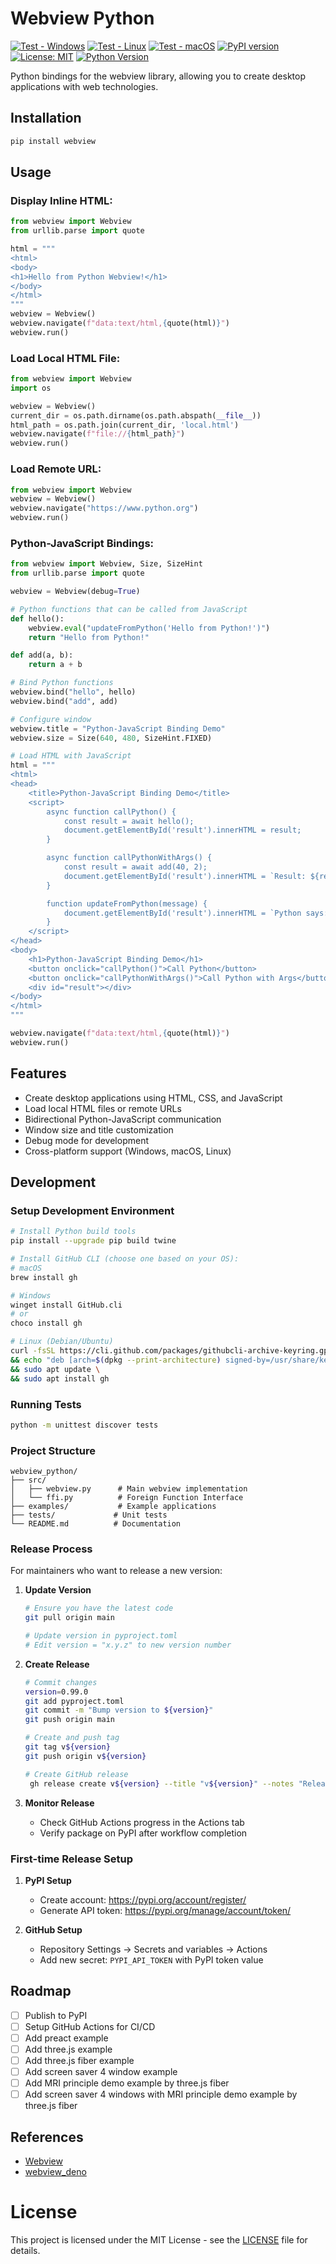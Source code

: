 # Webview Python

[![Test - Windows](https://github.com/congzhangzh/webview_python/actions/workflows/test.yml/badge.svg?branch=main&label=Windows)](https://github.com/congzhangzh/webview_python/actions)
[![Test - Linux](https://github.com/congzhangzh/webview_python/actions/workflows/test.yml/badge.svg?branch=main&label=Linux)](https://github.com/congzhangzh/webview_python/actions)
[![Test - macOS](https://img.shields.io/badge/macOS-not%20tested-yellow)](https://github.com/congzhangzh/webview_python/issues)
[![PyPI version](https://badge.fury.io/py/webview_python.svg)](https://badge.fury.io/py/webview_python)
[![License: MIT](https://img.shields.io/badge/License-MIT-yellow.svg)](https://opensource.org/licenses/MIT)
[![Python Version](https://img.shields.io/pypi/pyversions/webview_python.svg)](https://pypi.org/project/webview_python/)

Python bindings for the webview library, allowing you to create desktop applications with web technologies.

## Installation

```bash
pip install webview
```

## Usage

### Display Inline HTML:

```python
from webview import Webview
from urllib.parse import quote

html = """
<html>
<body>
<h1>Hello from Python Webview!</h1>
</body>
</html>
"""
webview = Webview()
webview.navigate(f"data:text/html,{quote(html)}")
webview.run()
```

### Load Local HTML File:

```python
from webview import Webview
import os

webview = Webview()
current_dir = os.path.dirname(os.path.abspath(__file__))
html_path = os.path.join(current_dir, 'local.html')
webview.navigate(f"file://{html_path}")
webview.run()
```

### Load Remote URL:

```python
from webview import Webview
webview = Webview()
webview.navigate("https://www.python.org")
webview.run()
```

### Python-JavaScript Bindings:

```python
from webview import Webview, Size, SizeHint
from urllib.parse import quote

webview = Webview(debug=True)

# Python functions that can be called from JavaScript
def hello():
    webview.eval("updateFromPython('Hello from Python!')")
    return "Hello from Python!"

def add(a, b):
    return a + b

# Bind Python functions
webview.bind("hello", hello)
webview.bind("add", add)

# Configure window
webview.title = "Python-JavaScript Binding Demo"
webview.size = Size(640, 480, SizeHint.FIXED)

# Load HTML with JavaScript
html = """
<html>
<head>
    <title>Python-JavaScript Binding Demo</title>
    <script>
        async function callPython() {
            const result = await hello();
            document.getElementById('result').innerHTML = result;
        }

        async function callPythonWithArgs() {
            const result = await add(40, 2);
            document.getElementById('result').innerHTML = `Result: ${result}`;
        }

        function updateFromPython(message) {
            document.getElementById('result').innerHTML = `Python says: ${message}`;
        }
    </script>
</head>
<body>
    <h1>Python-JavaScript Binding Demo</h1>
    <button onclick="callPython()">Call Python</button>
    <button onclick="callPythonWithArgs()">Call Python with Args</button>
    <div id="result"></div>
</body>
</html>
"""

webview.navigate(f"data:text/html,{quote(html)}")
webview.run()
```

## Features

- Create desktop applications using HTML, CSS, and JavaScript
- Load local HTML files or remote URLs
- Bidirectional Python-JavaScript communication
- Window size and title customization
- Debug mode for development
- Cross-platform support (Windows, macOS, Linux)

## Development

### Setup Development Environment

```bash
# Install Python build tools
pip install --upgrade pip build twine

# Install GitHub CLI (choose one based on your OS):
# macOS
brew install gh

# Windows
winget install GitHub.cli
# or
choco install gh

# Linux (Debian/Ubuntu)
curl -fsSL https://cli.github.com/packages/githubcli-archive-keyring.gpg | sudo dd of=/usr/share/keyrings/githubcli-archive-keyring.gpg \
&& echo "deb [arch=$(dpkg --print-architecture) signed-by=/usr/share/keyrings/githubcli-archive-keyring.gpg] https://cli.github.com/packages stable main" | sudo tee /etc/apt/sources.list.d/github-cli.list > /dev/null \
&& sudo apt update \
&& sudo apt install gh
```

### Running Tests

```bash
python -m unittest discover tests
```

### Project Structure

```
webview_python/
├── src/
│   ├── webview.py      # Main webview implementation
│   └── ffi.py          # Foreign Function Interface
├── examples/           # Example applications
├── tests/             # Unit tests
└── README.md          # Documentation
```

### Release Process

For maintainers who want to release a new version:

1. **Update Version**
   ```bash
   # Ensure you have the latest code
   git pull origin main
   
   # Update version in pyproject.toml
   # Edit version = "x.y.z" to new version number
   ```

2. **Create Release**
   ```bash
   # Commit changes
   version=0.99.0
   git add pyproject.toml
   git commit -m "Bump version to ${version}"
   git push origin main

   # Create and push tag
   git tag v${version}
   git push origin v${version}

   # Create GitHub release
    gh release create v${version} --title "v${version}" --notes "Release version ${version}"
   ```

3. **Monitor Release**
   - Check GitHub Actions progress in the Actions tab
   - Verify package on PyPI after workflow completion

### First-time Release Setup

1. **PyPI Setup**
   - Create account: https://pypi.org/account/register/
   - Generate API token: https://pypi.org/manage/account/token/

2. **GitHub Setup**
   - Repository Settings → Secrets and variables → Actions
   - Add new secret: `PYPI_API_TOKEN` with PyPI token value

## Roadmap

- [ ] Publish to PyPI
- [ ] Setup GitHub Actions for CI/CD
- [ ] Add preact example
- [ ] Add three.js example
- [ ] Add three.js fiber example
- [ ] Add screen saver 4 window example
- [ ] Add MRI principle demo example by three.js fiber
- [ ] Add screen saver 4 windows with MRI principle demo example by three.js fiber

## References

- [Webview](https://github.com/webview/webview)
- [webview_deno](https://github.com/eliassjogreen/webview_deno)

# License

This project is licensed under the MIT License - see the [LICENSE](LICENSE) file for details.
